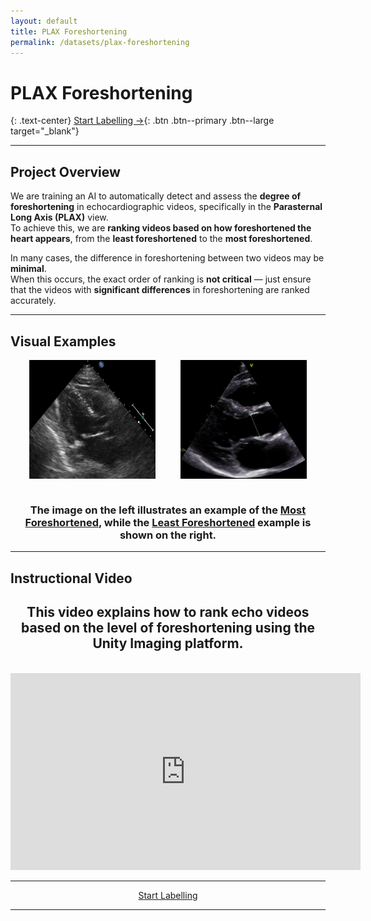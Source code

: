 ```yaml
---
layout: default
title: PLAX Foreshortening
permalink: /datasets/plax-foreshortening
---
```


<link rel="stylesheet" href="{{ '/assets/css/datasets.css' | relative_url }}">

<div class="page-wrap" markdown="1">

# PLAX Foreshortening

{: .text-center}
[Start Labelling →](https://unityimaging.net/manage/uwl-echo-ufumaka-plax-quality-foreshortening){: .btn .btn--primary .btn--large target="_blank"}

---

## Project Overview

We are training an AI to automatically detect and assess the **degree of foreshortening** in echocardiographic videos, specifically in the **Parasternal Long Axis (PLAX)** view.  
To achieve this, we are **ranking videos based on how foreshortened the heart appears**, from the **least foreshortened** to the **most foreshortened**.

In many cases, the difference in foreshortening between two videos may be **minimal**.  
When this occurs, the exact order of ranking is **not critical** — just ensure that the videos with **significant differences** in foreshortening are ranked accurately.

---

## Visual Examples

<div align="center">
  <div style="display: flex; justify-content: center; gap: 40px; flex-wrap: wrap;">
    <img src="/assets/images/datasets/plax-foreshortening/Picture1.jpg" width="40%" alt="Most Foreshortened Example">
    <img src="/assets/images/datasets/plax-foreshortening/Picture2.png" width="40%" alt="Least Foreshortened Example">
  </div>
  <br>
  <h3>
    The image on the left illustrates an example of the
    <a href="https://www.cardioserv.net/applying-geometric-concepts-to-echocardiographic-measurements/" target="_blank">Most Foreshortened</a>,
    while the
    <a href="https://www.pragueicu.com/echo-content/parasternal-long-axis-view-plax" target="_blank">Least Foreshortened</a>
    example is shown on the right.
  </h3>
</div>

---

## Instructional Video

<div align="center">
  <h2>This video explains how to rank echo videos based on the level of foreshortening using the Unity Imaging platform.</h2>
  <br>
  <iframe width="560" height="315"
    src="https://www.youtube.com/embed/y-ZDnpL3y8w?si=rWUuvV1ZbBi1wrDr"
    title="YouTube video player" frameborder="0"
    allow="accelerometer; autoplay; clipboard-write; encrypted-media; gyroscope; picture-in-picture; web-share"
    referrerpolicy="strict-origin-when-cross-origin" allowfullscreen>
  </iframe>
</div>

---

<div align="center">
  <a href="https://unityimaging.net/manage/uwl-echo-ufumaka-plax-quality-foreshortening"
     class="btn btn--primary btn--large" target="_blank">Start Labelling</a>
</div>

---
